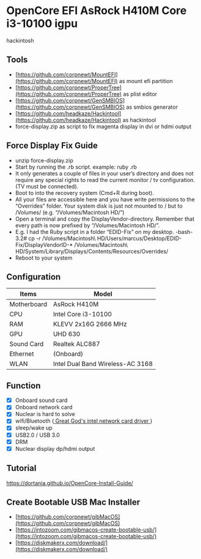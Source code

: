 # OpenCore EFI AsRock H410M Core i3-10100 igpu
hackintosh

## Tools
- [https://github.com/corpnewt/MountEFI](https://github.com/corpnewt/MountEFI) as mount efi partition
- [https://github.com/corpnewt/ProperTree](https://github.com/corpnewt/ProperTree) as plist editor
- [https://github.com/corpnewt/GenSMBIOS](https://github.com/corpnewt/GenSMBIOS) as smbios generator
- [https://github.com/headkaze/Hackintool](https://github.com/headkaze/Hackintool) as hackintool
- force-display.zip as script to fix magenta display in dvi or hdmi output

## Force Display Fix Guide
- unzip force-display.zip
- Start by running the .rb script. example: ruby .rb
- It only generates a couple of files in your user’s directory and does not require any special rights to read the current monitor / tv configuration. (TV must be connected).
- Boot to into the recovery system (Cmd+R during boot).
- All your files are accessible here and you have write permissions to the “Overrides” folder. Your system disk is just not mounted to / but to /Volumes/ (e.g. “/Volumes/Macintosh HD/”)
- Open a terminal and copy the DisplayVendor-directory. Remember that every path is now prefixed by “/Volumes/Macintosh HD/”.
- E.g. I had the Ruby script in a folder “EDID-Fix” on my desktop.
-bash-3.2# cp -r /Volumes/Macintosh\ HD/Users/marcus/Desktop/EDID-Fix/DisplayVendorID-* /Volumes/Macintosh\ HD/System/Library/Displays/Contents/Resources/Overrides/
- Reboot to your system

##  Configuration

| Items       | Model               |
| ----------- | ------------------- |
| Motherboard | AsRock H410M |
| CPU         | Intel Core i3-10100 |
| RAM         | KLEVV 2x16G 2666 MHz |
| GPU | UHD 630 |
| Sound Card  | Realtek ALC887      |
| Ethernet    | (Onboard)           |
| WLAN        | Intel Dual Band Wireless-AC 3168 |


##  Function
- [x] Onboard sound card
- [x] Onboard network card
- [x] Nuclear is hard to solve
- [x] wifi/Bluetooth ([ Great God's intel network card driver ](https://docs.oiw.workers.dev/itlwm/))
- [x] sleep/wake up
- [x] USB2.0 / USB 3.0
- [x] DRM
- [x] Nuclear display dp/hdmi output

##  Tutorial
https://dortania.github.io/OpenCore-Install-Guide/

## Create Bootable USB Mac Installer
- [https://github.com/corpnewt/gibMacOS](https://github.com/corpnewt/gibMacOS)
- [https://intozoom.com/gibmacos-create-bootable-usb/](https://intozoom.com/gibmacos-create-bootable-usb/)
- [https://diskmakerx.com/download/](https://diskmakerx.com/download/)


